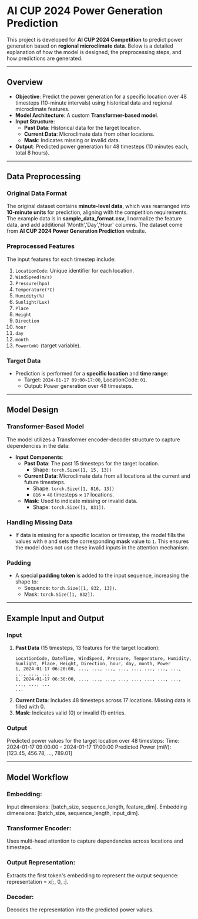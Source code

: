 # **AI CUP 2024 Power Generation Prediction**

This project is developed for **AI CUP 2024 Competition** to predict power generation based on **regional microclimate data**. Below is a detailed explanation of how the model is designed, the preprocessing steps, and how predictions are generated.

---

## **Overview**
- **Objective**: Predict the power generation for a specific location over 48 timesteps (10-minute intervals) using historical data and regional microclimate features.
- **Model Architecture**: A custom **Transformer-based model**.
- **Input Structure**:
  - **Past Data**: Historical data for the target location.
  - **Current Data**: Microclimate data from other locations.
  - **Mask**: Indicates missing or invalid data.
- **Output**: Predicted power generation for 48 timesteps (10 minutes each, total 8 hours).

---

## **Data Preprocessing**
### **Original Data Format**
The original dataset contains **minute-level data**, which was rearranged into **10-minute units** for prediction, aligning with the competition requirements.
The example data is in **sample_data_format.csv**, I normalize the feature data, and add additional 'Month','Day','Hour' columns. The dataset come from **AI CUP 2024 Power Generation Prediction** website.

### **Preprocessed Features**
The input features for each timestep include:
1. `LocationCode`: Unique identifier for each location.
2. `WindSpeed(m/s)`
3. `Pressure(hpa)`
4. `Temperature(°C)`
5. `Humidity(%)`
6. `Sunlight(Lux)`
7. `Place`
8. `Height`
9. `Direction`
10. `hour`
11. `day`
12. `month`
13. `Power(mW)` (target variable).

### **Target Data**
- Prediction is performed for a **specific location** and **time range**:
  - Target: `2024-01-17 09:00~17:00`, LocationCode: `01`.
  - Output: Power generation over 48 timesteps.

---

## **Model Design**
### **Transformer-Based Model**
The model utilizes a Transformer encoder-decoder structure to capture dependencies in the data:
- **Input Components**:
  - **Past Data**: The past 15 timesteps for the target location.
    - Shape: `torch.Size([1, 15, 13])`
  - **Current Data**: Microclimate data from all locations at the current and future timesteps.
    - Shape: `torch.Size([1, 816, 13])`
    - `816` = `48` timesteps × `17` locations.
  - **Mask**: Used to indicate missing or invalid data.
    - Shape: `torch.Size([1, 831])`.

### **Handling Missing Data**
- If data is missing for a specific location or timestep, the model fills the values with `0` and sets the corresponding **mask** value to `1`. This ensures the model does not use these invalid inputs in the attention mechanism.

### **Padding**
- A special **padding token** is added to the input sequence, increasing the shape to:
  - Sequence: `torch.Size([1, 832, 13])`.
  - Mask: `torch.Size([1, 832])`.

---

## **Example Input and Output**

### **Input**
1. **Past Data** (15 timesteps, 13 features for the target location):
   ```plaintext
   LocationCode, DateTime, WindSpeed, Pressure, Temperature, Humidity, Sunlight, Place, Height, Direction, hour, day, month, Power
   1, 2024-01-17 06:20:00, ..., ..., ..., ..., ..., ..., ..., ..., ..., ..., ...
   1, 2024-01-17 06:30:00, ..., ..., ..., ..., ..., ..., ..., ..., ..., ..., ...
   ...
2. **Current Data**:
Includes 48 timesteps across 17 locations.
Missing data is filled with 0.
3. **Mask**:
Indicates valid (0) or invalid (1) entries.

### **Output**
Predicted power values for the target location over 48 timesteps:
Time: 2024-01-17 09:00:00 - 2024-01-17 17:00:00
Predicted Power (mW): [123.45, 456.78, ..., 789.01]

---
## Model Workflow

### Embedding:
Input dimensions: [batch_size, sequence_length, feature_dim].
Embedding dimensions: [batch_size, sequence_length, input_dim].
### Transformer Encoder:
Uses multi-head attention to capture dependencies across locations and timesteps.
### Output Representation:
Extracts the first token's embedding to represent the output sequence:
representation = x[:, 0, :].
### Decoder:
Decodes the representation into the predicted power values.